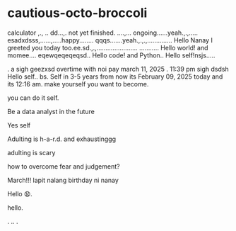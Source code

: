 # cautious-octo-broccoli
calculator ,.,
..
dd...,.
not yet finished. ....,...
ongoing......yeah.,.,.....
esadxdsss,......,.....happy........
qqqs.......yeah.,.,.,..............
Hello Nanay I greeted you today too.ee.sd.,.,.......................
...........
Hello world! and momee....
eqewqeqeqeqsd..
Hello code! and Python..
Hello self!nsjs.....
 
.
a sigh geezxsd
overtime with noi pay march 11, 2025 . 11:39 pm sigh
dsdsh
Hello self..
bs.
Self in 3-5 years from now its February 09, 2025 today and its 12:16 am. make yourself you want to become.

you can do it self.

Be a data analyst in the future

Yes self

Adulting is h-a-r.d. and exhaustinggg

adulting is scary 

how to overcome fear and judgement?


March!!! lapit nalang birthday ni nanay

Hello 😧.

hello.

. .. .
<!-- This will be a calculator not yet finish and its ongoing. 


Ongoing calculator program

octo octo

hello

hellooo

Feb 19, 2025 health link, city hall, baranggay hall at 1 pm police station
.

go forward 
